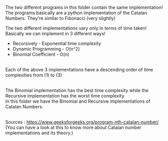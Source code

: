 The two different programs in this folder contain the same implementation!
The programs basically are a python implementation of the Catalan Numbers.
They're similar to Fibonacci (very slightly)

The two different implementations vary only in terms of time taken!<br>
Basically we can implement in 3 different ways!<br>

* Recursively - Exponential time complexity<br>
* Dynamic Programming - O(n^2)<br>
* Binomial Coefficient - O(n) <br><br>

Each of the above 3 implementations have a descending order of time complexities from (1) to (3) <br><br>

The Binomial implementation has the best time complexity while the Recursive implementation has the worst time complexity<br>
In this folder we have the Binomial and Recursive implementations of Catalan Numbers.<br><br>

Sources : https://www.geeksforgeeks.org/program-nth-catalan-number/ (You can have a look at this to know more about Catalan number implementations and its theory.)
